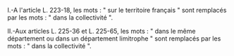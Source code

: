 I.-A l'article L. 223-18, les mots : " sur le territoire français " sont remplacés par les mots : " dans la collectivité ". 


  

II.-Aux articles L. 225-36 et L. 225-65, les mots : " dans le même département ou dans un département limitrophe " sont remplacés par les mots : " dans la collectivité ".

